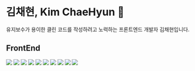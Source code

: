 # 김채현, Kim ChaeHyun 👋
유지보수가 용이한 클린 코드를 작성하려고 노력하는 프론트엔드 개발자 김채현입니다.

## FrontEnd
<img src="https://img.shields.io/badge/next.js-000000?style=for-the-badge&logo=nextdotjs&logoColor=white"> <img src="https://img.shields.io/badge/React-61DAFB?style=for-the-badge&logo=React&logoColor=black"> <img src="https://img.shields.io/badge/typescript-3178C6?style=for-the-badge&logo=typescript&logoColor=white"> <img src="https://img.shields.io/badge/tailwind-06B6D4?style=for-the-badge&logo=tailwindcss&logoColor=white"> <img src="https://img.shields.io/badge/reactquery-FF4154?style=for-the-badge&logo=reactquery&logoColor=white">
<img src="https://img.shields.io/badge/Vue-4FC08D?style=for-the-badge&logo=vuedotjs&logoColor=white"> <img src="https://img.shields.io/badge/VueX-4FC08D?style=for-the-badge&logo=vuedotjs&logoColor=white"> <img src="https://img.shields.io/badge/VueRouter-4FC08D?style=for-the-badge&logo=vuedotjs&logoColor=white"> <img src="https://img.shields.io/badge/cypress-69D3A7?style=for-the-badge&logo=cypress&logoColor=white"> <img src="https://img.shields.io/badge/jest-C21325?style=for-the-badge&logo=jest&logoColor=white">




